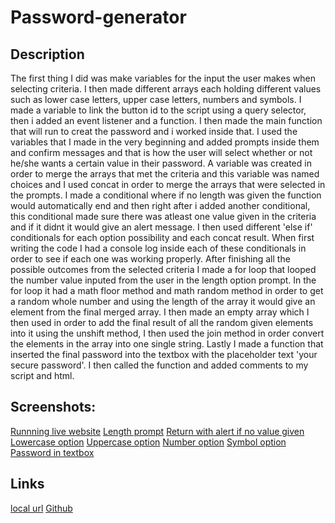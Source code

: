 # Password-generator
## Description
The first thing I did was make variables for the input the user makes when selecting criteria.
I then made different arrays each holding different values such as lower case letters, upper case letters, numbers and symbols.
I made a variable to link the button id to the script using a query selector,
then i added an event listener and a function.
I then made the main function that will run to creat the password and i worked inside that.
I used the variables that I made in the very beginning and added prompts inside them and confirm messages and that is how the user will select whether or not he/she wants a certain value in their password.
A variable was created in order to merge the arrays that met the criteria and this variable was named choices and I used concat in order to merge the arrays that were selected in the prompts.
I made a conditional where if no length was given the function would automatically end and then right after i added another conditional, this conditional made sure there was atleast one value given in the criteria and if it didnt it would give an alert message.
I then used different 'else if' conditionals for each option possibility and each concat result.
When first writing the code I had a console log inside each of these conditionals in order to see if each one was working properly.
After finishing all the possible outcomes from the selected criteria I made a for loop that looped the number value inputed from the user in the length option prompt.
In the for loop it had a math floor method and math random method in order to get a random whole number and using the length of the array it would give an element from the final merged array.
I then made an empty array which I then used in order to add the final result of all the random given elements into it using the unshift method, I then used the join method in order convert the elements in the array into one single string.
Lastly I made a function that inserted the final password into the textbox with the placeholder text 'your secure password'.
I then called the function and added comments to my script and html.

## Screenshots:
[Runnning live website](./Develop/images/screenshot-1.png)
[Length prompt](Develop/images/screenshot2.png)
[Return with alert if no value given](Develop/images/screenshot3.png)
[Lowercase option](Develop/images/screenshot4.png)
[Uppercase option](Develop/images/screenshot5.png)
[Number option](Develop/images/screenshot6.png)
[Symbol option](Develop/images/screenshot7.png)
[Password in textbox](Develop/images/screenshot9.png)

## Links
[local url](file:///Users/jason/Documents/classwork/Password-maker-3/Password-generator/Develop/index.html)
[Github](https://jbramirez03.github.io/Password-generator/)